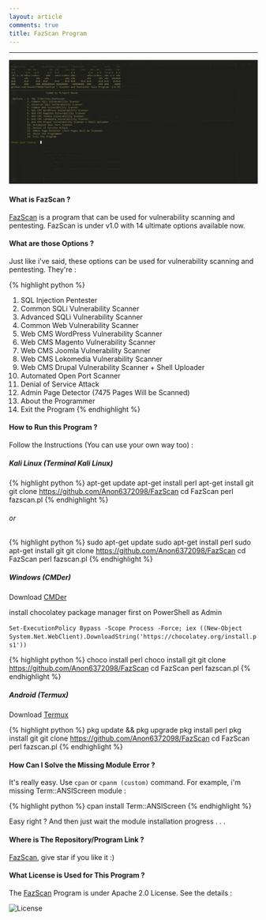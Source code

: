 ```yaml
---
layout: article
comments: true
title: FazScan Program
---
```


---
![FazScan](images/fazscan.png)

#### What is FazScan ?

[FazScan](https://github.com/Anon6372098/FazScan) is a program that can be used for vulnerability scanning and pentesting. FazScan is under v1.0 with 14 ultimate options available now.

#### What are those Options ?

Just like i've said, these options can be used for vulnerability scanning and pentesting. They're :

{% highlight python %}
1. SQL Injection Pentester
2. Common SQLi Vulnerability Scanner
3. Advanced SQLi Vulnerability Scanner
4. Common Web Vulnerability Scanner
5. Web CMS WordPress Vulnerability Scanner
6. Web CMS Magento Vulnerability Scanner
7. Web CMS Joomla Vulnerability Scanner
8. Web CMS Lokomedia Vulnerability Scanner
9. Web CMS Drupal Vulnerability Scanner + Shell Uploader
10. Automated Open Port Scanner
11. Denial of Service Attack
12. Admin Page Detector (7475 Pages Will be Scanned)
13. About the Programmer
14. Exit the Program
{% endhighlight %}

#### How to Run this Program ?

Follow the Instructions (You can use your own way too) :

##### Kali Linux (Terminal Kali Linux)

{% highlight python %}
apt-get update
apt-get install perl
apt-get install git
git clone https://github.com/Anon6372098/FazScan
cd FazScan
perl fazscan.pl
{% endhighlight %}

###### or

{% highlight python %}
sudo apt-get update
sudo apt-get install perl
sudo apt-get install git
git clone https://github.com/Anon6372098/FazScan
cd FazScan
perl fazscan.pl
{% endhighlight %}

##### Windows (CMDer)

Download [CMDer](https://cmder.net)

install chocolatey package manager first on PowerShell as Admin

`Set-ExecutionPolicy Bypass -Scope Process -Force; iex ((New-Object System.Net.WebClient).DownloadString('https://chocolatey.org/install.ps1'))`

{% highlight python %}
choco install perl
choco install git
git clone https://github.com/Anon6372098/FazScan
cd FazScan
perl fazscan.pl
{% endhighlight %}

##### Android (Termux)

Download [Termux](https://termux.com/)

{% highlight python %}
pkg update && pkg upgrade
pkg install perl
pkg install git
git clone https://github.com/Anon6372098/FazScan
cd FazScan
perl fazscan.pl
{% endhighlight %}

#### How Can I Solve the Missing Module Error ?

It's really easy. Use `cpan` or `cpanm (custom)` command. For example, i'm missing Term::ANSIScreen module :

{% highlight python %}
cpan install Term::ANSIScreen
{% endhighlight %}

Easy right ? And then just wait the module installation progress . . .

#### Where is The Repository/Program Link ?

[FazScan](https://github.com/Anon6372098/FazScan), give star if you like it :) 

#### What License is Used for This Program ?

The [FazScan](https://github.com/Anon6372098/FazScan) Program is under Apache 2.0 License. See the details :

![License](image/FazScan_License.png)
